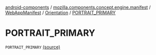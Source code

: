 [android-components](../../../index.md) / [mozilla.components.concept.engine.manifest](../../index.md) / [WebAppManifest](../index.md) / [Orientation](index.md) / [PORTRAIT_PRIMARY](./-p-o-r-t-r-a-i-t_-p-r-i-m-a-r-y.md)

# PORTRAIT_PRIMARY

`PORTRAIT_PRIMARY` [(source)](https://github.com/mozilla-mobile/android-components/blob/master/components/concept/engine/src/main/java/mozilla/components/concept/engine/manifest/WebAppManifest.kt#L142)